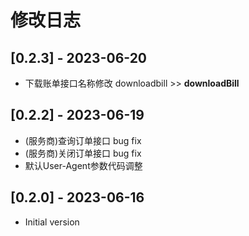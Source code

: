 # 修改日志

## [0.2.3] - 2023-06-20

+ 下载账单接口名称修改 downloadbill >> **downloadBill**

## [0.2.2] - 2023-06-19

+ (服务商)查询订单接口 bug fix
+ (服务商)关闭订单接口 bug fix
+ 默认User-Agent参数代码调整

## [0.2.0] - 2023-06-16

+ Initial version

